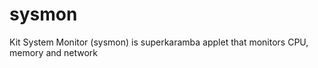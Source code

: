 sysmon
======

Kit System Monitor (sysmon) is superkaramba applet that monitors CPU, memory and network
